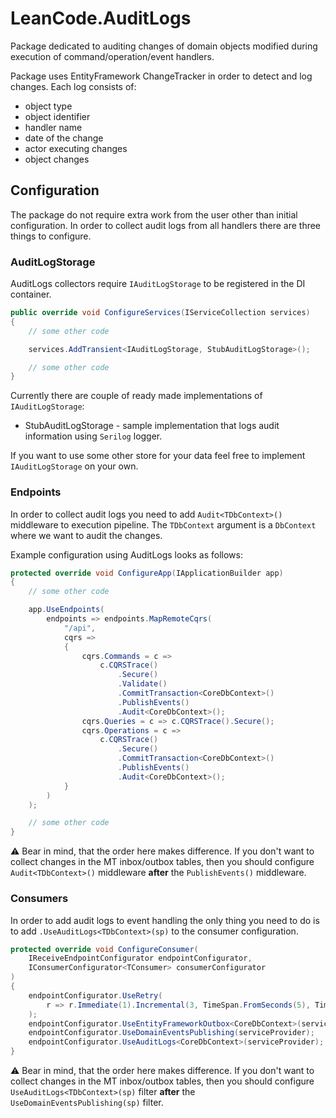 # LeanCode.AuditLogs

Package dedicated to auditing changes of domain objects modified during execution of command/operation/event handlers.

Package uses EntityFramework ChangeTracker in order to detect and log changes. Each log consists of:
- object type
- object identifier
- handler name
- date of the change
- actor executing changes
- object changes

## Configuration

The package do not require extra work from the user other than initial configuration. In order to collect audit logs
from all handlers there are three things to configure.

### AuditLogStorage

AuditLogs collectors require `IAuditLogStorage` to be registered in the DI container.

```csharp
public override void ConfigureServices(IServiceCollection services)
{
    // some other code

    services.AddTransient<IAuditLogStorage, StubAuditLogStorage>();

    // some other code
}
```

Currently there are couple of ready made implementations of `IAuditLogStorage`:
- StubAuditLogStorage - sample implementation that logs audit information using `Serilog` logger.

If you want to use some other store for your data feel free to implement `IAuditLogStorage` on your own.

### Endpoints

In order to collect audit logs you need to add `Audit<TDbContext>()` middleware to execution pipeline. The `TDbContext`
argument is a `DbContext` where we want to audit the changes.

Example configuration using AuditLogs looks as follows:

```csharp
protected override void ConfigureApp(IApplicationBuilder app)
{
    // some other code

    app.UseEndpoints(
        endpoints => endpoints.MapRemoteCqrs(
            "/api",
            cqrs =>
            {
                cqrs.Commands = c =>
                    c.CQRSTrace()
                        .Secure()
                        .Validate()
                        .CommitTransaction<CoreDbContext>()
                        .PublishEvents()
                        .Audit<CoreDbContext>();
                cqrs.Queries = c => c.CQRSTrace().Secure();
                cqrs.Operations = c =>
                    c.CQRSTrace()
                        .Secure()
                        .CommitTransaction<CoreDbContext>()
                        .PublishEvents()
                        .Audit<CoreDbContext>();
            }
        )
    );

    // some other code
}
```

⚠️ Bear in mind, that the order here makes difference. If you don't want to collect changes in the MT inbox/outbox
tables, then you should configure `Audit<TDbContext>()` middleware **after** the `PublishEvents()` middleware.

### Consumers

In order to add audit logs to event handling the only thing you need to do is to add `.UseAuditLogs<TDbContext>(sp)`
to the consumer configuration.

```csharp
protected override void ConfigureConsumer(
    IReceiveEndpointConfigurator endpointConfigurator,
    IConsumerConfigurator<TConsumer> consumerConfigurator
)
{
    endpointConfigurator.UseRetry(
        r => r.Immediate(1).Incremental(3, TimeSpan.FromSeconds(5), TimeSpan.FromSeconds(5))
    );
    endpointConfigurator.UseEntityFrameworkOutbox<CoreDbContext>(serviceProvider);
    endpointConfigurator.UseDomainEventsPublishing(serviceProvider);
    endpointConfigurator.UseAuditLogs<CoreDbContext>(serviceProvider);
}
```

⚠️ Bear in mind, that the order here makes difference. If you don't want to collect changes in the MT inbox/outbox
tables, then you should configure `UseAuditLogs<TDbContext>(sp)` filter **after** the `UseDomainEventsPublishing(sp)`
filter.
